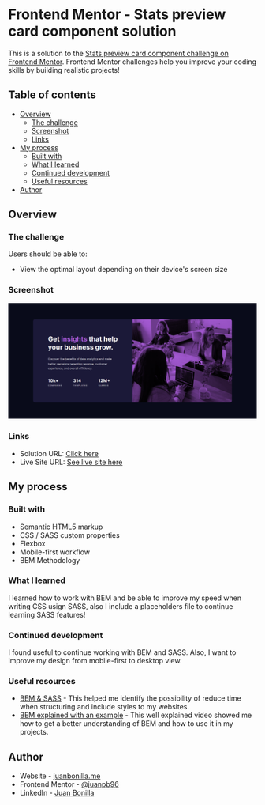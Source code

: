 # Frontend Mentor - Stats preview card component solution

This is a solution to the [Stats preview card component challenge on Frontend Mentor](https://www.frontendmentor.io/challenges/stats-preview-card-component-8JqbgoU62). Frontend Mentor challenges help you improve your coding skills by building realistic projects! 

## Table of contents

- [Overview](#overview)
  - [The challenge](#the-challenge)
  - [Screenshot](#screenshot)
  - [Links](#links)
- [My process](#my-process)
  - [Built with](#built-with)
  - [What I learned](#what-i-learned)
  - [Continued development](#continued-development)
  - [Useful resources](#useful-resources)
- [Author](#author)

## Overview

### The challenge

Users should be able to:

- View the optimal layout depending on their device's screen size

### Screenshot

![Project preview](./design/Screenshot_Stats_Preview.png)

### Links

- Solution URL: [Click here](https://www.frontendmentor.io/solutions/stats-card-html-sass-flexbox-bem-3fUovTB__)
- Live Site URL: [See live site here](https://juanbonilla.me/FEM_stats-card-component/)

## My process

### Built with

- Semantic HTML5 markup
- CSS / SASS custom properties
- Flexbox
- Mobile-first workflow
- BEM Methodology

### What I learned

I learned how to work with BEM and be able to improve my speed when writing CSS usign SASS, also I include a placeholders file to continue learning SASS features!

### Continued development

I found useful to continue working with BEM and SASS. Also, I want to improve my design from mobile-first to desktop view.

### Useful resources

- [BEM & SASS](https://medium.com/laboratoria-how-to/creando-proyectos-css-mantenibles-con-sass-y-bem-54e013c7b1d9) - This helped me identify the possibility of reduce time when structuring and include styles to my websites.
- [BEM explained with an example](https://www.youtube.com/watch?v=bvnzyXGkNY4&t=1555s) - This well explained video showed me how to get a better understanding of BEM and how to use it in my projects.

## Author

- Website - [juanbonilla.me](https://juanbonilla.me/)
- Frontend Mentor - [@juanpb96](https://www.frontendmentor.io/profile/juanpb96)
- LinkedIn - [Juan Bonilla](https://www.linkedin.com/in/juan-pablo-bonilla-6b8730115/)

